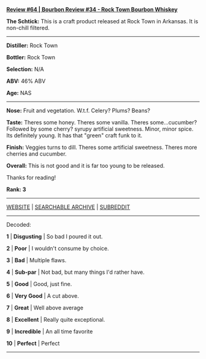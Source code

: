 
[**Review #64 | Bourbon Review #34 - Rock Town Bourbon Whiskey**]( https://t8ke.review)

**The Schtick:** This is a craft product released at Rock Town in Arkansas. It is non-chill filtered. 

-----

**Distiller:** Rock Town

**Bottler:** Rock Town

**Selection:** N/A

**ABV:**  46% ABV

**Age:** NAS 

-----

**Nose:**  Fruit and vegetation. W.t.f. Celery? Plums? Beans?   

**Taste:** Theres some honey. Theres some vanilla. Theres some...cucumber? Followed by some cherry? syrupy artificial sweetness. Minor, minor spice. Its definitely young. It has that "green" craft funk to it.  

**Finish:** Veggies turns to dill. Theres some artificial sweetness. Theres more cherries and cucumber. 

**Overall:** This is not good and it is far too young to be released. 

Thanks for reading!

**Rank: 3**



-----

[WEBSITE](https://t8ke.review) | [SEARCHABLE ARCHIVE](https://t8ke.review/review-archive/) | [SUBREDDIT](https://reddit.com/r/t8kereviews)

-----

Decoded:

**1** | **Disgusting** | So bad I poured it out.

**2** | **Poor** | I wouldn't consume by choice.

**3** | **Bad** | Multiple flaws.

**4** | **Sub-par** | Not bad, but many things I'd rather have.

**5** | **Good** | Good, just fine.

**6** | **Very Good** | A cut above.

**7** | **Great** | Well above average

**8** | **Excellent** | Really quite exceptional.

**9** | **Incredible** | An all time favorite

**10** | **Perfect** | Perfect

----

